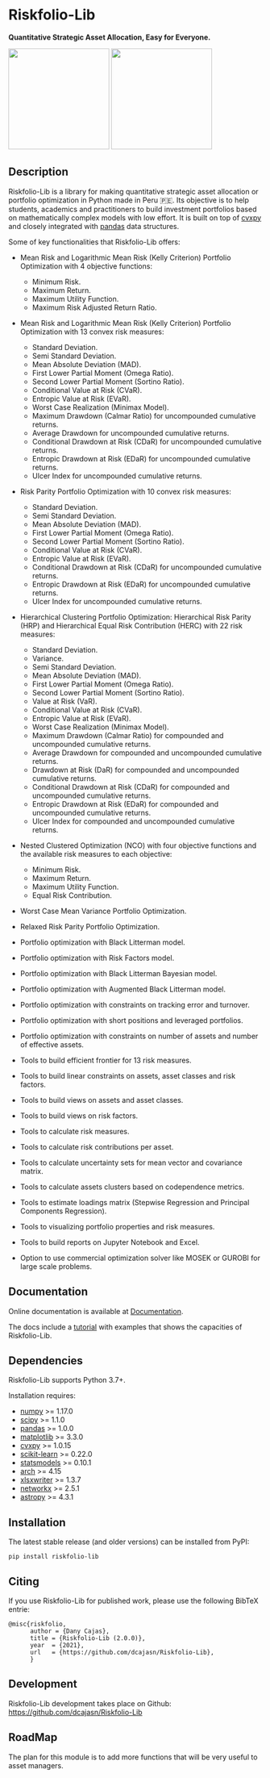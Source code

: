 # Riskfolio-Lib

**Quantitative Strategic Asset Allocation, Easy for Everyone.**

<div class="row">
<img src="https://raw.githubusercontent.com/dcajasn/Riskfolio-Lib/master/docs/source/images/MSV_Frontier.png" height="200">
<img src="https://raw.githubusercontent.com/dcajasn/Riskfolio-Lib/master/docs/source/images/Pie_Chart.png" height="200">
</div>



## Description

Riskfolio-Lib is a library for making quantitative strategic asset allocation
or portfolio optimization in Python made in Peru &#x1F1F5;&#x1F1EA;. Its objective is to help students, academics and practitioners to build investment portfolios based on mathematically complex models with low effort. It is built on top of
[cvxpy](https://www.cvxpy.org/) and closely integrated
with [pandas](https://pandas.pydata.org/) data structures.

Some of key functionalities that Riskfolio-Lib offers:

* Mean Risk and Logarithmic Mean Risk (Kelly Criterion) Portfolio Optimization with 4 objective functions:

    * Minimum Risk.
    * Maximum Return.
    * Maximum Utility Function.
    * Maximum Risk Adjusted Return Ratio.

* Mean Risk and Logarithmic Mean Risk (Kelly Criterion) Portfolio Optimization with 13 convex risk measures:

    * Standard Deviation.
    * Semi Standard Deviation.
    * Mean Absolute Deviation (MAD).
    * First Lower Partial Moment (Omega Ratio).
    * Second Lower Partial Moment (Sortino Ratio).
    * Conditional Value at Risk (CVaR).
    * Entropic Value at Risk (EVaR).
    * Worst Case Realization (Minimax Model).
    * Maximum Drawdown (Calmar Ratio) for uncompounded cumulative returns.
    * Average Drawdown for uncompounded cumulative returns.
    * Conditional Drawdown at Risk (CDaR) for uncompounded cumulative returns.
    * Entropic Drawdown at Risk (EDaR) for uncompounded cumulative returns.
    * Ulcer Index for uncompounded cumulative returns.

* Risk Parity Portfolio Optimization with 10 convex risk measures:

    * Standard Deviation.
    * Semi Standard Deviation.
    * Mean Absolute Deviation (MAD).
    * First Lower Partial Moment (Omega Ratio).
    * Second Lower Partial Moment (Sortino Ratio).
    * Conditional Value at Risk (CVaR).
    * Entropic Value at Risk (EVaR).
    * Conditional Drawdown at Risk (CDaR) for uncompounded cumulative returns.
    * Entropic Drawdown at Risk (EDaR) for uncompounded cumulative returns.
    * Ulcer Index for uncompounded cumulative returns.

* Hierarchical Clustering Portfolio Optimization: Hierarchical Risk Parity (HRP) and Hierarchical Equal Risk Contribution (HERC) with 22 risk measures:

    * Standard Deviation.
    * Variance.
    * Semi Standard Deviation.
    * Mean Absolute Deviation (MAD).
    * First Lower Partial Moment (Omega Ratio).
    * Second Lower Partial Moment (Sortino Ratio).
    * Value at Risk (VaR).
    * Conditional Value at Risk (CVaR).
    * Entropic Value at Risk (EVaR).
    * Worst Case Realization (Minimax Model).
    * Maximum Drawdown (Calmar Ratio) for compounded and uncompounded cumulative returns.
    * Average Drawdown for compounded and uncompounded cumulative returns.
    * Drawdown at Risk (DaR) for compounded and uncompounded cumulative returns.
    * Conditional Drawdown at Risk (CDaR) for compounded and uncompounded cumulative returns.
    * Entropic Drawdown at Risk (EDaR) for compounded and uncompounded cumulative returns.
    * Ulcer Index for compounded and uncompounded cumulative returns.

* Nested Clustered Optimization (NCO) with four objective functions and the available risk measures to each objective:

    * Minimum Risk.
    * Maximum Return.
    * Maximum Utility Function.
    * Equal Risk Contribution.

* Worst Case Mean Variance Portfolio Optimization.
* Relaxed Risk Parity Portfolio Optimization.
* Portfolio optimization with Black Litterman model.
* Portfolio optimization with Risk Factors model.
* Portfolio optimization with Black Litterman Bayesian model.
* Portfolio optimization with Augmented Black Litterman model.
* Portfolio optimization with constraints on tracking error and turnover.
* Portfolio optimization with short positions and leveraged portfolios.
* Portfolio optimization with constraints on number of assets and number of effective assets.
* Tools to build efficient frontier for 13 risk measures.
* Tools to build linear constraints on assets, asset classes and risk factors.
* Tools to build views on assets and asset classes.
* Tools to build views on risk factors.
* Tools to calculate risk measures.
* Tools to calculate risk contributions per asset.
* Tools to calculate uncertainty sets for mean vector and covariance matrix.
* Tools to calculate assets clusters based on codependence metrics.
* Tools to estimate loadings matrix (Stepwise Regression and Principal Components Regression).
* Tools to visualizing portfolio properties and risk measures.
* Tools to build reports on Jupyter Notebook and Excel. 
* Option to use commercial optimization solver like MOSEK or GUROBI for large scale problems. 


## Documentation

Online documentation is available at [Documentation](https://riskfolio-lib.readthedocs.io/en/latest/).

The docs include a [tutorial](https://riskfolio-lib.readthedocs.io/en/latest/examples.html)
with examples that shows the capacities of Riskfolio-Lib.


## Dependencies

Riskfolio-Lib supports Python 3.7+.

Installation requires:
* [numpy](http://www.numpy.org/) >= 1.17.0
* [scipy](https://www.scipy.org/) >= 1.1.0
* [pandas](https://pandas.pydata.org/) >= 1.0.0
* [matplotlib](https://matplotlib.org/) >= 3.3.0
* [cvxpy](https://www.cvxpy.org/) >= 1.0.15
* [scikit-learn](https://scikit-learn.org/stable/) >= 0.22.0
* [statsmodels](https://www.statsmodels.org/) >= 0.10.1
* [arch](https://bashtage.github.io/arch/) >= 4.15
* [xlsxwriter](https://xlsxwriter.readthedocs.io) >= 1.3.7
* [networkx](https://networkx.org) >= 2.5.1
* [astropy](https://www.astropy.org) >= 4.3.1

## Installation

The latest stable release (and older versions) can be installed from PyPI:

    pip install riskfolio-lib

## Citing

If you use Riskfolio-Lib for published work, please use the following BibTeX entrie:

```
@misc{riskfolio,
      author = {Dany Cajas},
      title = {Riskfolio-Lib (2.0.0)},
      year  = {2021},
      url   = {https://github.com/dcajasn/Riskfolio-Lib},
      }
```

## Development

Riskfolio-Lib development takes place on Github: https://github.com/dcajasn/Riskfolio-Lib

## RoadMap

The plan for this module is to add more functions that will be very useful
to asset managers.
